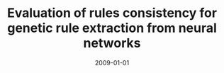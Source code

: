---
# Documentation: https://wowchemy.com/docs/managing-content/

title: Evaluation of rules consistency for genetic rule extraction from neural networks
subtitle: ''
summary: ''
authors:
- markowska-kaczmar
tags: []
categories: []
date: '2009-01-01'
lastmod: 2022-10-07T04:57:31Z
featured: false
draft: false

# Featured image
# To use, add an image named `featured.jpg/png` to your page's folder.
# Focal points: Smart, Center, TopLeft, Top, TopRight, Left, Right, BottomLeft, Bottom, BottomRight.
image:
  caption: ''
  focal_point: ''
  preview_only: false

# Projects (optional).
#   Associate this post with one or more of your projects.
#   Simply enter your project's folder or file name without extension.
#   E.g. `projects = ["internal-project"]` references `content/project/deep-learning/index.md`.
#   Otherwise, set `projects = []`.
projects: []
publishDate: '2022-10-07T04:57:30.287019Z'
publication_types:
- '1'
abstract: ''
publication: '*Fourth International Conference on Intelligent Computing and Information
  Systems, ICICIS 2009, Cairo, Egypt, March 19-22, 2009.*'
---